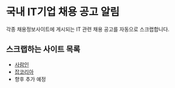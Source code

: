 # 국내 IT기업 채용 공고 알림
각종 채용정보사이트에 게시되는 IT 관련 채용 공고를 자동으로 스크랩합니다. 

## 스크랩하는 사이트 목록
- [사람인](https://www.saramin.co.kr)
- [잡코리아](https://www.jobkorea.co.kr)
- 향후 추가 예정
